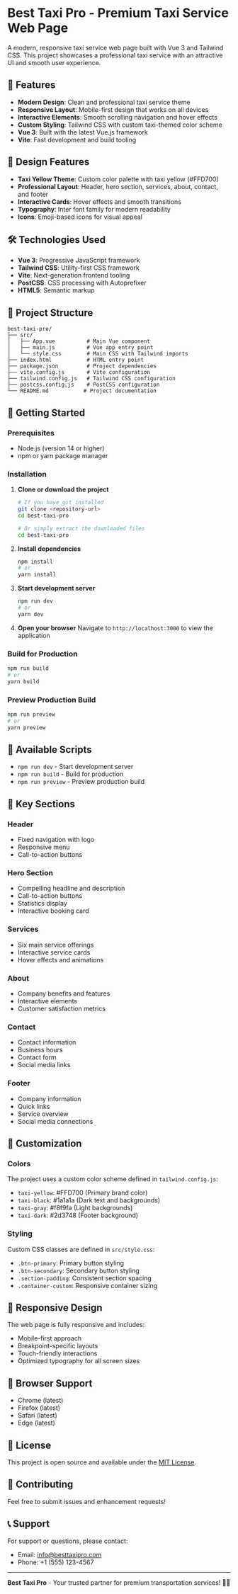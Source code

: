 # Best Taxi Pro - Premium Taxi Service Web Page

A modern, responsive taxi service web page built with Vue 3 and Tailwind CSS. This project showcases a professional taxi service with an attractive UI and smooth user experience.

## 🚀 Features

- **Modern Design**: Clean and professional taxi service theme
- **Responsive Layout**: Mobile-first design that works on all devices
- **Interactive Elements**: Smooth scrolling navigation and hover effects
- **Custom Styling**: Tailwind CSS with custom taxi-themed color scheme
- **Vue 3**: Built with the latest Vue.js framework
- **Vite**: Fast development and build tooling

## 🎨 Design Features

- **Taxi Yellow Theme**: Custom color palette with taxi yellow (#FFD700)
- **Professional Layout**: Header, hero section, services, about, contact, and footer
- **Interactive Cards**: Hover effects and smooth transitions
- **Typography**: Inter font family for modern readability
- **Icons**: Emoji-based icons for visual appeal

## 🛠️ Technologies Used

- **Vue 3**: Progressive JavaScript framework
- **Tailwind CSS**: Utility-first CSS framework
- **Vite**: Next-generation frontend tooling
- **PostCSS**: CSS processing with Autoprefixer
- **HTML5**: Semantic markup

## 📁 Project Structure

```
best-taxi-pro/
├── src/
│   ├── App.vue          # Main Vue component
│   ├── main.js          # Vue app entry point
│   └── style.css        # Main CSS with Tailwind imports
├── index.html           # HTML entry point
├── package.json         # Project dependencies
├── vite.config.js       # Vite configuration
├── tailwind.config.js   # Tailwind CSS configuration
├── postcss.config.js    # PostCSS configuration
└── README.md           # Project documentation
```

## 🚀 Getting Started

### Prerequisites

- Node.js (version 14 or higher)
- npm or yarn package manager

### Installation

1. **Clone or download the project**
   ```bash
   # If you have git installed
   git clone <repository-url>
   cd best-taxi-pro
   
   # Or simply extract the downloaded files
   cd best-taxi-pro
   ```

2. **Install dependencies**
   ```bash
   npm install
   # or
   yarn install
   ```

3. **Start development server**
   ```bash
   npm run dev
   # or
   yarn dev
   ```

4. **Open your browser**
   Navigate to `http://localhost:3000` to view the application

### Build for Production

```bash
npm run build
# or
yarn build
```

### Preview Production Build

```bash
npm run preview
# or
yarn preview
```

## 🎯 Available Scripts

- `npm run dev` - Start development server
- `npm run build` - Build for production
- `npm run preview` - Preview production build

## 🌟 Key Sections

### Header
- Fixed navigation with logo
- Responsive menu
- Call-to-action buttons

### Hero Section
- Compelling headline and description
- Call-to-action buttons
- Statistics display
- Interactive booking card

### Services
- Six main service offerings
- Interactive service cards
- Hover effects and animations

### About
- Company benefits and features
- Interactive elements
- Customer satisfaction metrics

### Contact
- Contact information
- Business hours
- Contact form
- Social media links

### Footer
- Company information
- Quick links
- Service overview
- Social media connections

## 🎨 Customization

### Colors
The project uses a custom color scheme defined in `tailwind.config.js`:
- `taxi-yellow`: #FFD700 (Primary brand color)
- `taxi-black`: #1a1a1a (Dark text and backgrounds)
- `taxi-gray`: #f8f9fa (Light backgrounds)
- `taxi-dark`: #2d3748 (Footer background)

### Styling
Custom CSS classes are defined in `src/style.css`:
- `.btn-primary`: Primary button styling
- `.btn-secondary`: Secondary button styling
- `.section-padding`: Consistent section spacing
- `.container-custom`: Responsive container sizing

## 📱 Responsive Design

The web page is fully responsive and includes:
- Mobile-first approach
- Breakpoint-specific layouts
- Touch-friendly interactions
- Optimized typography for all screen sizes

## 🔧 Browser Support

- Chrome (latest)
- Firefox (latest)
- Safari (latest)
- Edge (latest)

## 📄 License

This project is open source and available under the [MIT License](LICENSE).

## 🤝 Contributing

Feel free to submit issues and enhancement requests!

## 📞 Support

For support or questions, please contact:
- Email: info@besttaxipro.com
- Phone: +1 (555) 123-4567

---

**Best Taxi Pro** - Your trusted partner for premium transportation services! 🚕✨
